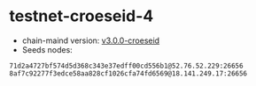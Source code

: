 # testnet-croeseid-4
- chain-maind version: [v3.0.0-croeseid](https://github.com/crypto-org-chain/chain-main/releases/tag/v3.0.0-croeseid)
- Seeds nodes:
```
71d2a4727bf574d5d368c343e37edff00cd556b1@52.76.52.229:26656
8af7c92277f3edce58aa828cf1026cfa74fd6569@18.141.249.17:26656
```
